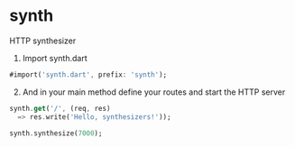 synth
=====

HTTP synthesizer

1. Import synth.dart

```dart
#import('synth.dart', prefix: 'synth');
```

2. And in your main method define your routes and start the HTTP server

```dart
synth.get('/', (req, res)
  => res.write('Hello, synthesizers!'));

synth.synthesize(7000);
```
